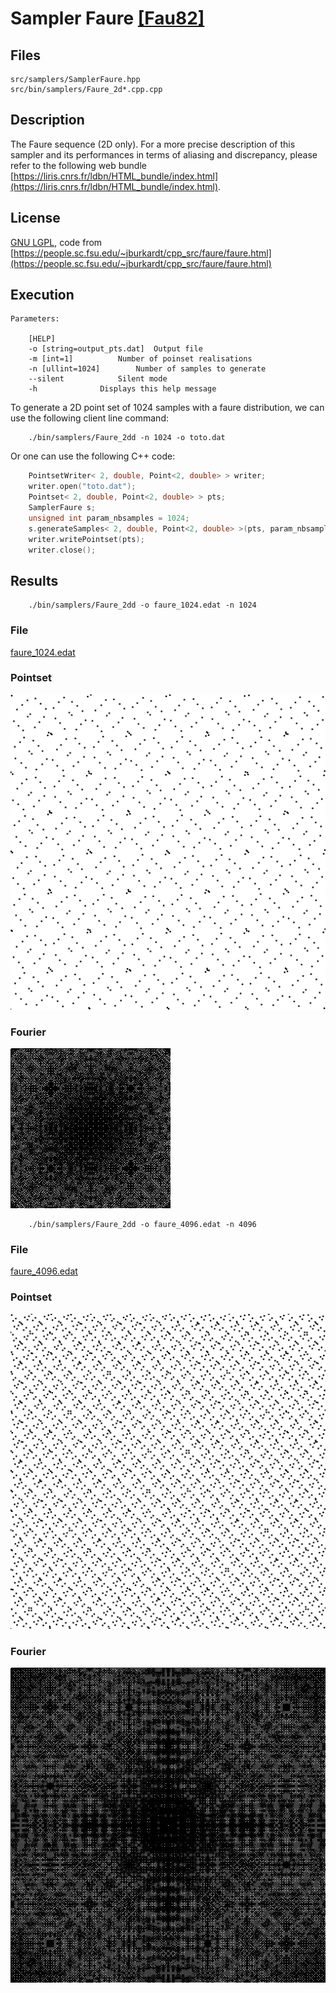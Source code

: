 # Sampler Faure [[Fau82]](https://eudml.org/doc/205851)

## Files

```
src/samplers/SamplerFaure.hpp  
src/bin/samplers/Faure_2d*.cpp.cpp
```

## Description

The Faure sequence (2D only). For a more precise description of this sampler and its performances in terms of aliasing and discrepancy, please refer to the following web bundle [https://liris.cnrs.fr/ldbn/HTML_bundle/index.html](https://liris.cnrs.fr/ldbn/HTML_bundle/index.html).


## License

[GNU LGPL](https://people.sc.fsu.edu/~jburkardt/txt/gnu_lgpl.txt), code from [https://people.sc.fsu.edu/~jburkardt/cpp_src/faure/faure.html](https://people.sc.fsu.edu/~jburkardt/cpp_src/faure/faure.html)

## Execution

```
Parameters:  

	[HELP]
	-o [string=output_pts.dat]	Output file
	-m [int=1]			Number of poinset realisations
	-n [ullint=1024]		Number of samples to generate
	--silent 			Silent mode
	-h 				Displays this help message

```

To generate a 2D point set of 1024 samples with a faure distribution, we can use the following client line command:

        ./bin/samplers/Faure_2dd -n 1024 -o toto.dat

Or one can use the following C++ code:

```  cpp
    PointsetWriter< 2, double, Point<2, double> > writer;
    writer.open("toto.dat");
    Pointset< 2, double, Point<2, double> > pts;
    SamplerFaure s;
    unsigned int param_nbsamples = 1024;
    s.generateSamples< 2, double, Point<2, double> >(pts, param_nbsamples);
    writer.writePointset(pts);
    writer.close();
```    			

## Results

        ./bin/samplers/Faure_2dd -o faure_1024.edat -n 1024

### File  
[faure_1024.edat](data/faure/faure_1024.edat)

### Pointset  
[![](data/faure/faure_1024.png)](data/faure/faure_1024.png)

### Fourier  
[![](data/faure/faure_1024_fourier.png)](data/faure/faure_1024_fourier.png)

        ./bin/samplers/Faure_2dd -o faure_4096.edat -n 4096

### File  
[faure_4096.edat](data/faure/faure_4096.edat)

### Pointset  
[![](data/faure/faure_4096.png)](data/faure/faure_4096.png)

### Fourier  
[![](data/faure/faure_4096_fourier.png)](data/faure/faure_4096_fourier.png)
